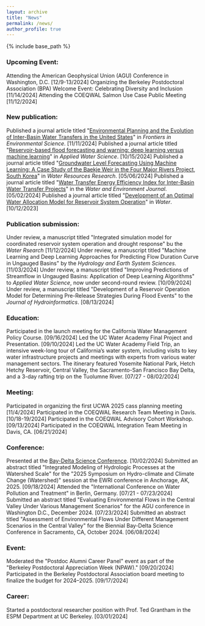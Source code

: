 ```yaml
---
layout: archive
title: "News"
permalink: /news/
author_profile: true
---
```


{% include base_path %}

### Upcoming Event:
Attending the American Geophysical Union (AGU) Conference in Washington, D.C. [12/9-13/2024]
Organizing the Berkeley Postdoctoral Association (BPA) Welcome Event: Celebrating Diversity and Inclusion [11/14/2024]
Attending the COEQWAL Salmon Use Case Public Meeting [11/12/2024]




### New publication:
Published a journal article titled "[Environmental Planning and the Evolution of Inter-Basin Water Transfers in the United States]( https://doi.org/10.3389/fenvs.2024.1489917)" in _Frontiers in Environmental Science_. [11/11/2024]
Published a journal article titled "[Reservoir-based flood forecasting and warning: deep learning versus machine learning](https://doi.org/10.1007/s13201-024-02298-w)" in _Applied Water Science_. [10/15/2024]
Published a journal article titled "[Groundwater Level Forecasting Using Machine Learning: A Case Study of the Baekje Weir in the Four Major Rivers Project, South Korea](https://doi.org/10.1029/2022WR032779)" in _Water Resources Research_. [05/06/2024]
Published a journal article titled "[Water Transfer Energy Efficiency Index for Inter-Basin Water Transfer Projects](https://doi.org/10.1111/wej.12929)" in the _Water and Environment Journal_. [05/02/2024]
Published a journal article titled "[Development of an Optimal Water Allocation Model for Reservoir System Operation](https://doi.org/10.3390/w15203555)" in _Water_. [10/12/2023]

### Publication submission:
Under review, a manuscript titled "Integrated simulation model for coordinated reservoir system operation and drought response" bu the _Water Rsearch_ [11/12/2024]
Under review, a manuscript titled "Machine Learning and Deep Learning Approaches for Predicting Flow Duration Curve in Ungauged Basins" by the _Hydrology and Earth System Sciences_. [11/03/2024]
Under review, a manuscript titled "Improving Predictions of Streamflow in Ungauged Basins: Application of Deep Learning Algorithms" to _Applied Water Science_, now under second-round review. [10/09/2024]
Under review, a manuscript titled "Development of a Reservoir Operation Model for Determining Pre-Release Strategies During Flood Events" to the _Journal of Hydroinformatics_. [08/13/2024]

### Education:
Participated in the launch meeting for the California Water Management Policy Course. [09/16/2024]
Led the UC Water Academy Final Project and Presentation. [09/10/2024]
Led the UC Water Academy Field Trip, an intensive week-long tour of California’s water system, including visits to key water infrastructure projects and meetings with experts from various water management sectors. The itinerary featured Yosemite National Park, Hetch Hetchy Reservoir, Central Valley, the Sacramento-San Francisco Bay Delta, and a 3-day rafting trip on the Tuolumne River. [07/27 - 08/02/2024]

### Meeting:
Participated in organizing the first UCWA 2025 cass planning meeting [11/4/2024]
Participated in the COEQWAL Research Team Meeting in Davis. [10/18-19/2024]
Participated in the COEQWAL Advisory Cohort Workshop. [09/13/2024]
Participated in the COEQWAL Integration Team Meeting in Davis, CA. [06/21/2024]

### Conference:
Presented at the [Bay-Delta Science Conference](https://www.baydeltascienceconference.com/_files/ugd/8ee68f_2031bd461ef342419eb6aea618286449.pdf). [10/02/2024]
Submitted an abstract titled "Integrated Modeling of Hydrologic Processes at the Watershed Scale" for the "2025 Symposium on Hydro-climate and Climate Change (Watershed)" session at the EWRI conference in Anchorage, AK, 2025. [09/18/2024]
Attended the "International Conference on Water Pollution and Treatment" in Berlin, Germany. [07/21 - 07/23/2024]
Submitted an abstract titled "Evaluating Environmental Flows in the Central Valley Under Various Management Scenarios" for the AGU conference in Washington D.C., December 2024. [07/23/2024]
Submitted an abstract titled "Assessment of Environmental Flows Under Different Management Scenarios in the Central Valley" for the Biennial Bay-Delta Science Conference in Sacramento, CA, October 2024. [06/08/2024]

### Event:
Moderated the "Postdoc Alumni Career Panel" event as part of the "Berkeley Postdoctoral Appreciation Week (NPAW)." [09/20/2024]
Participated in the Berkeley Postdoctoral Association board meeting to finalize the budget for 2024–2025. [09/17/2024]

### Career:
Started a postdoctoral researcher position with Prof. Ted Grantham in the ESPM Department at UC Berkeley. [03/01/2024]
